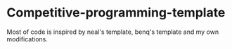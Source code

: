 # Competitive-programming-template
Most of code is inspired by neal's template, benq's template and my own modifications. 
